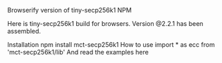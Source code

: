 Browserify version of tiny-secp256k1
NPM

Here is tiny-secp256k1 build for browsers. Version @2.2.1 has been assembled.

Installation
npm install mct-secp256k1
How to use
import * as ecc from 'mct-secp256k1/lib'
And read the examples here
